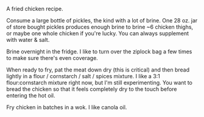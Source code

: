 A fried chicken recipe. 

Consume a large bottle of pickles, the kind with a lot of brine. One 28 oz. jar of store bought pickles produces enough brine to brine ~6 chicken thighs, or maybe one whole chicken if you're lucky. You can always supplement with water & salt.

Brine overnight in the fridge. I like to turn over the ziplock bag a few times to make sure there's even coverage.

When ready to fry, pat the meat down dry (this is critical) and then bread lightly in a flour / cornstarch / salt / spices mixture. I like a 3:1 flour:cornstarch mixture right now, but I'm still experimenting. You want to bread the chicken so that it feels completely dry to the touch before entering the hot oil.

Fry chicken in batches in a wok. I like canola oil. 
